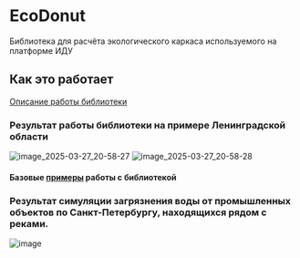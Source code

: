 # EcoDonut

Библиотека для расчёта экологического каркаса используемого на платформе ИДУ

## Как это работает

[Описание работы библиотеки](https://github.com/DDonnyy/EcoDonut/wiki/Описание-алгоритма-работы-библиотеки-Ecodonut-(RUS))

### Результат работы библиотеки на примере Ленинградской области
![image_2025-03-27_20-58-27](https://github.com/user-attachments/assets/c618124c-ac79-480e-805f-7468d886fb6d)
![image_2025-03-27_20-58-28](https://github.com/user-attachments/assets/d8e1375c-8641-4658-a469-36ca022bcdf0)


#### Базовые [примеры](./example) работы с библиотекой 

### Результат симуляции загрязнения воды от промышленных объектов по Санкт-Петербургу, находящихся рядом с реками.
![image](https://github.com/user-attachments/assets/a51e82a7-7e8d-433b-bb9d-2540b7230acd)
